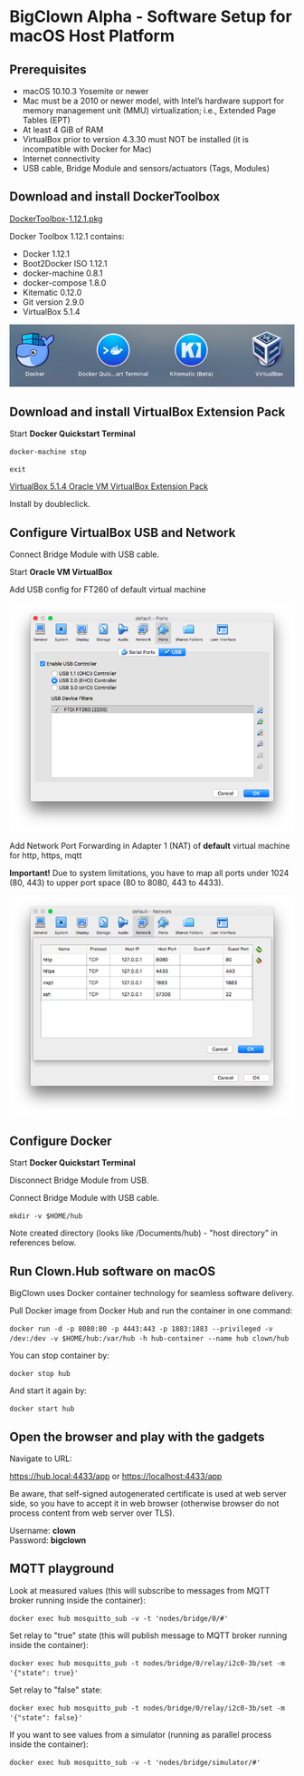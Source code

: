 # BigClown Alpha - Software Setup for macOS Host Platform

## Prerequisites

- macOS 10.10.3 Yosemite or newer
- Mac must be a 2010 or newer model, with Intel’s hardware support for memory management unit (MMU) virtualization; i.e., Extended Page Tables (EPT)
- At least 4 GiB of RAM
- VirtualBox prior to version 4.3.30 must NOT be installed (it is incompatible with Docker for Mac)
- Internet connectivity
- USB cable, Bridge Module and sensors/actuators (Tags, Modules)

## Download and install DockerToolbox

[DockerToolbox-1.12.1.pkg](https://github.com/docker/toolbox/releases/download/v1.12.1/DockerToolbox-1.12.1.pkg)

Docker Toolbox 1.12.1 contains:

- Docker 1.12.1
- Boot2Docker ISO 1.12.1
- docker-machine 0.8.1
- docker-compose 1.8.0
- Kitematic 0.12.0
- Git version 2.9.0
- VirtualBox 5.1.4

![docker](resources/docker-toolbox-mac.png)

## Download and install VirtualBox Extension Pack

Start **Docker Quickstart Terminal**

`docker-machine stop`

`exit`

[VirtualBox 5.1.4 Oracle VM VirtualBox Extension Pack](http://download.virtualbox.org/virtualbox/5.1.4/Oracle_VM_VirtualBox_Extension_Pack-5.1.4-110228.vbox-extpack)

Install by doubleclick.

## Configure VirtualBox USB and Network

Connect Bridge Module with USB cable.

Start **Oracle VM VirtualBox**

Add USB config for FT260 of default virtual machine

![usb](resources/vbox-usb-mac.png)

Add Network Port Forwarding in Adapter 1 (NAT) of **default** virtual machine for http, https, mqtt

**Important!** Due to system limitations, you have to map all ports under 1024 (80, 443) to upper port space (80 to 8080, 443 to 4433).

![tcp](resources/vbox-tcp-mac.png)

## Configure Docker

Start **Docker Quickstart Terminal**

Disconnect Bridge Module from USB.

Connect Bridge Module with USB cable.

`mkdir -v $HOME/hub`

Note created directory (looks like /Documents/hub) - "host directory" in references below.

## Run Clown.Hub software on macOS

BigClown uses Docker container technology for seamless software delivery.

Pull Docker image from Docker Hub and run the container in one command:

`docker run -d -p 8080:80 -p 4443:443 -p 1883:1883 --privileged -v /dev:/dev -v $HOME/hub:/var/hub -h hub-container --name hub clown/hub`

You can stop container by: 

`docker stop hub`

And start it again by: 

`docker start hub`

## Open the browser and play with the gadgets

Navigate to URL:

<https://hub.local:4433/app> or <https://localhost:4433/app>

Be aware, that self-signed autogenerated certificate is used at web server side, so you have to accept it in web browser (otherwise browser do not process content from web server over TLS).

Username: **clown**  
Password: **bigclown**  

## MQTT playground

Look at measured values (this will subscribe to messages from MQTT broker
running inside the container):

`docker exec hub mosquitto_sub -v -t 'nodes/bridge/0/#'`

Set relay to "true" state (this will publish message to MQTT broker
running inside the container):

`docker exec hub mosquitto_pub -t nodes/bridge/0/relay/i2c0-3b/set
 -m '{"state": true}'`

Set relay to "false" state:

`docker exec hub mosquitto_pub -t nodes/bridge/0/relay/i2c0-3b/set
 -m '{"state": false}'`

If you want to see values from a simulator (running as parallel process
inside the container):

`docker exec hub mosquitto_sub -v -t 'nodes/bridge/simulator/#'`
